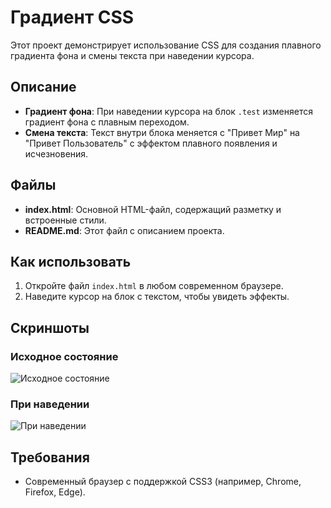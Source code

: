 # Градиент CSS

Этот проект демонстрирует использование CSS для создания плавного градиента фона и смены текста при наведении курсора.

## Описание

- **Градиент фона**: При наведении курсора на блок `.test` изменяется градиент фона с плавным переходом.
- **Смена текста**: Текст внутри блока меняется с "Привет Мир" на "Привет Пользователь" с эффектом плавного появления и исчезновения.

## Файлы

- **index.html**: Основной HTML-файл, содержащий разметку и встроенные стили.
- **README.md**: Этот файл с описанием проекта.

## Как использовать

1. Откройте файл `index.html` в любом современном браузере.
2. Наведите курсор на блок с текстом, чтобы увидеть эффекты.

## Скриншоты

### Исходное состояние
![Исходное состояние](./screenshots/initial.png)

### При наведении
![При наведении](./screenshots/hover.png)

## Требования

- Современный браузер с поддержкой CSS3 (например, Chrome, Firefox, Edge).

